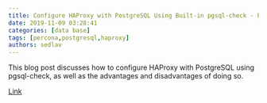```yaml
---
title: Configure HAProxy with PostgreSQL Using Built-in pgsql-check - Percona Database Performance Blog
date: 2019-11-09 03:28:41
categories: [data base]
tags: [percona,postgresql,haproxy]
authors: sedlav
---
```


This blog post discusses how to configure HAProxy with PostgreSQL using pgsql-check, as well as the advantages and disadvantages of doing so.

[Link](https://www.percona.com/blog/2019/11/08/configure-haproxy-with-postgresql-using-built-in-pgsql-check/)

